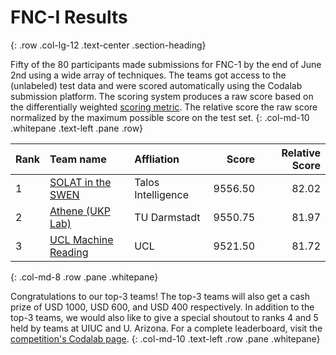 # FNC-I Results
{: .row .col-lg-12 .text-center .section-heading}


<span class='row' markdown="1">
<div class='col-md-1'></div>

Fifty of the 80 participants made submissions for FNC-1 by the end of June 2nd using a wide array of techniques. The teams got access to the (unlabeled) test data and were scored automatically using the Codalab submission platform. The scoring system produces a raw score based on the differentially weighted [scoring metric](#fnc1-scoring). The relative score the raw score normalized by the maximum possible score on the test set.
{: .col-md-10 .whitepane .text-left .pane .row}

<span class='row' markdown="1">
<div class='col-md-2'></div>

|Rank|Team name   |Affliation  | Score  | Relative Score  |
|:---|:---|:---|---:|---:|
|1 |[SOLAT in the SWEN](https://github.com/Cisco-Talos/fnc-1)|Talos Intelligence|9556.50|82.02|
|2 |[Athene (UKP Lab)](https://github.com/hanselowski/athene_system)|TU Darmstadt|9550.75|81.97|
|3 |[UCL Machine Reading](https://github.com/uclmr/fakenewschallenge)|UCL|9521.50|81.72|
{: .col-md-8 .row .pane .whitepane}

<span class='row' markdown="1">
<div class='col-md-1'></div>

Congratulations to our top-3 teams! The top-3 teams will also get a cash prize of USD 1000, USD 600, and USD 400 respectively. In addition to the top-3 teams, we would also like to give a special shoutout to ranks 4 and 5 held by teams at UIUC and U. Arizona. For a complete leaderboard, visit the [competition's Codalab page](https://competitions.codalab.org/competitions/16843#results).
{: .col-md-10 .text-left .row .pane .whitepane}
